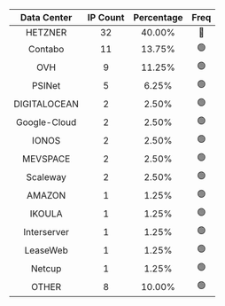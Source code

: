 | Data Center | IP Count | Percentage | Freq |
|:------------:|:--------:|:-----------:|:-----:|
| HETZNER | 32 | 40.00% | 🔴 |
| Contabo | 11 | 13.75% | 🟢 |
| OVH | 9 | 11.25% | 🟢 |
| PSINet | 5 | 6.25% | 🟢 |
| DIGITALOCEAN | 2 | 2.50% | 🟢 |
| Google-Cloud | 2 | 2.50% | 🟢 |
| IONOS | 2 | 2.50% | 🟢 |
| MEVSPACE | 2 | 2.50% | 🟢 |
| Scaleway | 2 | 2.50% | 🟢 |
| AMAZON | 1 | 1.25% | 🟢 |
| IKOULA | 1 | 1.25% | 🟢 |
| Interserver | 1 | 1.25% | 🟢 |
| LeaseWeb | 1 | 1.25% | 🟢 |
| Netcup | 1 | 1.25% | 🟢 |
| OTHER | 8 | 10.00% | 🟢 |